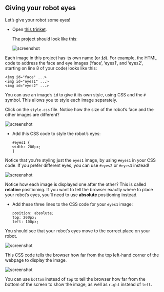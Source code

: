 ## Giving your robot eyes

Let’s give your robot some eyes!


+ Open [this trinket](http://jumpto.cc/web-robot).

    The project should look like this:

	![screenshot](images/robot-starter.png)

Each image in this project has its own name (or **`id`**). For example, the HTML code to address the face and eye images (‘face’, ‘eyes1’, and ‘eyes2’, starting on line 8 of your code) looks like this:

```
<img id="face" ...>
<img id="eyes1" ...>
<img id="eyes2" ...>
```

You can use an image’s `id` to give it its own style, using CSS and the `#` symbol. This allows you to style each image separately.

Click on the `style.css` file. Notice how the size of the robot’s face and the other images are different?

![screenshot](images/robot-id.png)

+ Add this CSS code to style the robot’s eyes:

    ```
    #eyes1 {
    width: 200px;
    }
    ```

Notice that you’re styling just the `eyes1` image, by using `#eyes1` in your CSS code. If you prefer different eyes, you can use `#eyes2` or `#eyes3` instead!

![screenshot](images/robot-eyes-width.png)

Notice how each image is displayed one after the other? This is called __relative__ positioning. If you want to tell the browser exactly where to place your robot’s eyes, you’ll need to use __absolute__ positioning instead.

+ Add these three lines to the CSS code for your `eyes1` image:

    ```
    position: absolute;
    top: 200px;
    left: 100px;
    ```

You should see that your robot’s eyes move to the correct place on your robot.

![screenshot](images/robot-eyes-position.png)

This CSS code tells the browser how far from the top left-hand corner of the webpage to display the image.

![screenshot](images/robot-eyes-position2.png)

You can use `bottom` instead of `top` to tell the browser how far from the bottom of the screen to show the image, as well as `right` instead of `left`.

